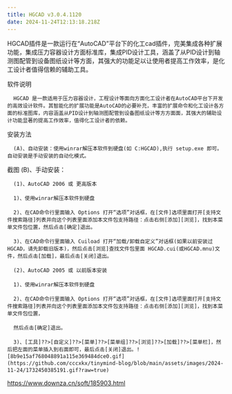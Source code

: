 ```yaml
---
title: HGCAD v3.0.4.1120
date: 2024-11-24T12:13:18.218Z
---
```



HGCAD插件是一款运行在“AutoCAD”平台下的化工cad插件，完美集成各种扩展功能，集成压力容器设计方面标准库，集成PID设计工具，涵盖了从PID设计到轴测图配管到设备图纸设计等方面，其强大的功能足以让使用者提高工作效率，是化工设计者值得信赖的辅助工具。

软件说明

      HGCAD 是一款适用于压力容器设计，工程设计等面向方面化工设计者在AutoCAD平台下开发的高效设计软件。其智能化的扩展功能是AutoCAD的必要补充，丰富的扩展命令和化工设计各方面的标准图库，内容涵盖从PID设计到轴测图配管到设备图纸设计等方方面面，其强大的辅助设计功能显著的提高工作效率，值得化工设计者的依赖。

安装方法

      (A)、自动安装：使用winrar解压本软件到硬盘(如 C:HGCAD),执行 setup.exe 即可。自动安装是手动安装的自动化模式。

截图
      (B)、手动安装：

      (1)、AutoCAD 2006 或 更高版本

      1)、使用winrar解压本软件到硬盘

      2)、在CAD命令行里面输入 Options 打开“选项”对话框，在[文件]选项里面打开[支持文件搜索路径]列表并向这个列表里面添加本文件包支持路径：点击右侧[添加][浏览]，找到本菜单文件包位置，然后点击[确定]退出。

      3)、在CAD命令行里面输入 Cuiload 打开“加载/卸载自定义”对话框(如果以前安装过HGCAD，请先卸载旧版本)，然后点击[浏览]查找文件包里面 HGCAD.cui(或HGCAD.mnu)文件，然后点击[加载]，最后点击[关闭]退出。

      (2)、AutoCAD 2005 或 以前版本安装

      1)、使用winrar解压本软件到硬盘

      2)、在CAD命令行里面输入 Options 打开“选项”对话框，在[文件]选项里面打开[支持文件搜索路径]列表并向这个列表里面添加本文件包支持路径：点击右侧[添加][浏览]，找到本菜单文件包位置，

      然后点击[确定]退出。

      3)、[工具]??>[自定义]??>[菜单]??>[菜单组]??>[浏览]??>[加载]??>[菜单栏]，然后把左面的菜单插入到右面即可，最后点击[关闭]退出。![8b9e15af768048891a115e369484dce0.gif](https://github.com/cccxkx/tinymind-blog/blob/main/assets/images/2024-11-24/1732450385191.gif?raw=true)

https://www.downza.cn/soft/185903.html